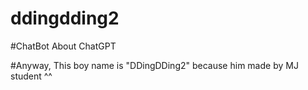 # ddingdding2

#ChatBot About ChatGPT 




#Anyway, This boy name is "DDingDDing2" because him made by MJ student ^^

